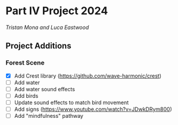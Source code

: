 # Part IV Project 2024

*Tristan Mona and Luca Eastwood*


## Project Additions

### Forest Scene

* [X] Add Crest library (https://github.com/wave-harmonic/crest)
* [ ] Add water
* [ ] Add water sound effects
* [ ] Add birds
* [ ] Update sound effects to match bird movement
* [ ] Add signs (https://www.youtube.com/watch?v=JDwkDRym800)
* [ ] Add "mindfulness" pathway
